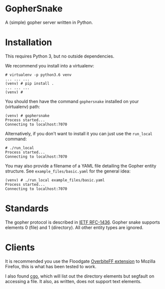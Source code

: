 # GopherSnake

A (simple) gopher server written in Python.

# Installation

This requires Python 3, but no outside dependencies.

We recommend you install into a virtualenv:

    # virtualenv -p python3.6 venv
    ... ... ...
    (venv) # pip install .
    ... ... ...
    (venv) #

You should then have the command `gophersnake` installed on your (virtualenv) path:

    (venv) # gophersnake
    Process started...
    Connecting to localhost:7070

Alternatively, if you don't want to install it you can just use the `run_local` command:

    # ./run_local
    Process started...
    Connecting to localhost:7070

You may also provide a filename of a YAML file detailing the Gopher entity structure. See `example_files/basic.yaml` for the general idea:

    (venv) # ./run_local example_files/basic.yaml
    Process started...
    Connecting to localhost:7070

# Standards

The gopher protocol is described in [IETF RFC-1436](https://tools.ietf.org/html/rfc1436). Gopher snake supports elements 0 (file) and 1 (directory). All other entity types are ignored.

# Clients

It is recommended you use the Floodgate [OverbiteFF extension](http://gopher.floodgap.com/overbite/) to Mozilla Firefox,
this is what has been tested to work.

I also found [cgo](https://github.com/kieselsteini/cgo), which will list out the directory elements but segfault on accessing a file. It also, as written, does not support text elements.